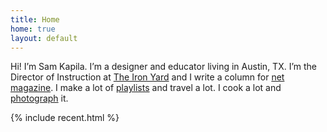 ```yaml
---
title: Home
home: true
layout: default
---
```


<p class="intro">
Hi! I’m Sam Kapila. I’m a designer and educator living in Austin, TX. I’m the Director of Instruction at <a href="http://www.theironyard.com">The Iron Yard</a> and I write a column for <a href="http://www.creativebloq.com/search?searchTerm=kapila">net magazine</a>. I make a lot of <a href="https://open.spotify.com/user/hamtequila">playlists</a> and travel a lot. I cook a lot and <a href="http://www.instagram.com/the_tableaux">photograph</a> it.

{% include recent.html %}

